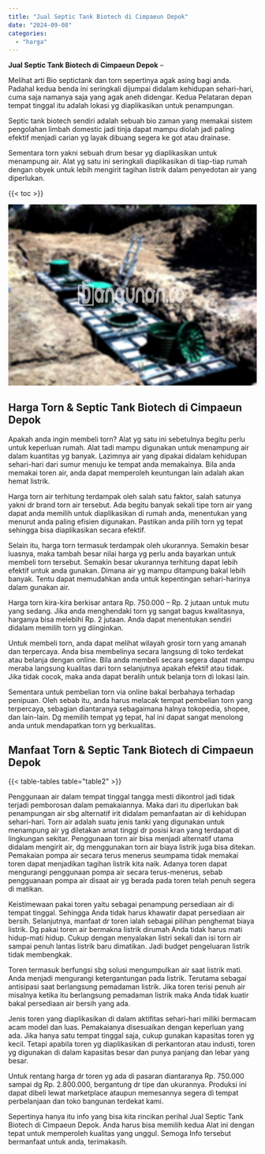 ```yaml
---
title: "Jual Septic Tank Biotech di Cimpaeun Depok"
date: "2024-09-08"
categories: 
  - "harga"
---
```


**Jual Septic Tank Biotech di Cimpaeun Depok** –

Melihat arti Bio septictank dan torn sepertinya agak asing bagi anda. Padahal kedua benda ini seringkali dijumpai didalam kehidupan sehari-hari, cuma saja namanya saja yang agak aneh didengar. Kedua Pelataran depan tempat tinggal itu adalah lokasi yg diaplikasikan untuk penampungan.

Septic tank biotech sendiri adalah sebuah bio zaman yang memakai sistem pengolahan limbah domestic jadi tinja dapat mampu diolah jadi paling efektif menjadi carian yg layak dibuang segera ke got atau drainase.

Sementara torn yakni sebuah drum besar yg diaplikasikan untuk menampung air. Alat yg satu ini seringkali diaplikasikan di tiap-tiap rumah dengan obyek untuk lebih mengirit tagihan listrik dalam penyedotan air yang diperlukan.

{{< toc >}}

![Jual Septic Tank Biotech di Cimpaeun Depok](/images/jual-bio-septictank-42.png)

## Harga Torn & Septic Tank Biotech di Cimpaeun Depok

Apakah anda ingin membeli torn? Alat yg satu ini sebetulnya begitu perlu untuk keperluan rumah. Alat tadi mampu digunakan untuk menampung air dalam kuantitas yg banyak. Lazimnya air yang dipakai didalam kehidupan sehari-hari dari sumur menuju ke tempat anda memakainya. Bila anda memakai toren air, anda dapat memperoleh keuntungan lain adalah akan hemat listrik.

Harga torn air terhitung terdampak oleh salah satu faktor, salah satunya yakni dr brand torn air tersebut. Ada begitu banyak sekali tipe torn air yang dapat anda memilih untuk diaplikasikan di rumah anda, menentukan yang menurut anda paling efisien digunakan. Pastikan anda pilih torn yg tepat sehingga bisa diaplikasikan secara efektif.

Selain itu, harga torn termasuk terdampak oleh ukurannya. Semakin besar luasnya, maka tambah besar nilai harga yg perlu anda bayarkan untuk membeli torn tersebut. Semakin besar ukurannya terhitung dapat lebih efektif untuk anda gunakan. Dimana air yg mampu ditampung bakal lebih banyak. Tentu dapat memudahkan anda untuk kepentingan sehari-harinya dalam gunakan air.

Harga torn kira-kira berkisar antara Rp. 750.000 – Rp. 2 jutaan untuk mutu yang sedang. Jika anda menghendaki torn yg sangat bagus kwalitasnya, harganya bisa melebihi Rp. 2 jutaan. Anda dapat menentukan sendiri didalam memilih torn yg diinginkan.

Untuk membeli torn, anda dapat melihat wilayah grosir torn yang amanah dan terpercaya. Anda bisa membelinya secara langsung di toko terdekat atau belanja dengan online. Bila anda membeli secara segera dapat mampu meraba langsung kualitas dari torn selanjutnya apakah efektif atau tidak. Jika tidak cocok, maka anda dapat beralih untuk belanja torn di lokasi lain.

Sementara untuk pembelian torn via online bakal berbahaya terhadap penipuan. Oleh sebab itu, anda harus melacak tempat pembelian torn yang terpercaya, sebagian diantaranya sebagaimana halnya tokopedia, shopee, dan lain-lain. Dg memilih tempat yg tepat, hal ini dapat sangat menolong anda untuk mendapatkan torn yg berkualitas.

## Manfaat Torn & Septic Tank Biotech di Cimpaeun Depok

{{< table-tables table="table2" >}}

Penggunaan air dalam tempat tinggal tangga mesti dikontrol jadi tidak terjadi pemborosan dalam pemakaiannya. Maka dari itu diperlukan bak penampungan air sbg alternatif irit didalam pemanfaatan air di kehidupan sehari-hari. Torn air adalah suatu jenis tanki yang digunakan untuk menampung air yg diletakan amat tinggi dr posisi kran yang terdapat di lingkungan sekitar. Penggunaan torn air bisa menjadi alternatif utama didalam mengirit air, dg menggunakan torn air biaya listrik juga bisa ditekan. Pemakaian pompa air secara terus menerus seumpama tidak memakai toren dapat menjadikan tagihan listrik kita naik. Adanya toren dapat mengurangi penggunaan pompa air secara terus-menerus, sebab pengguanaan pompa air disaat air yg berada pada toren telah penuh segera di matikan.

Keistimewaan pakai toren yaitu sebagai penampung persediaan air di tempat tinggal. Sehingga Anda tidak harus khawatir dapat persediaan air bersih. Selanjutnya, manfaat dr toren ialah sebagai pilihan penghemat biaya listrik. Dg pakai toren air bermakna listrik dirumah Anda tidak harus mati hidup-mati hidup. Cukup dengan menyalakan listri sekali dan isi torn air sampai penuh lantas listrik baru dimatikan. Jadi budget pengeluaran listrik tidak membengkak.

Toren termasuk berfungsi sbg solusi mengumpulkan air saat listrik mati. Anda menjadi mengurangi ketergantungan pada listrik. Terutama sebagai antisipasi saat berlangsung pemadaman listrik. Jika toren terisi penuh air misalnya ketika itu berlangsung pemadaman listrik maka Anda tidak kuatir bakal persediaan air bersih yang ada.

Jenis toren yang diaplikasikan di dalam aktifitas sehari-hari miliki bermacam acam model dan luas. Pemakaianya disesuaikan dengan keperluan yang ada. Jika hanya satu tempat tinggal saja, cukup gunakan kapasitas toren yg kecil. Tetapi apabila toren yg diaplikasikan di perkantoran atau industi, toren yg digunakan di dalam kapasitas besar dan punya panjang dan lebar yang besar.

Untuk rentang harga dr toren yg ada di pasaran diantaranya Rp. 750.000 sampai dg Rp. 2.800.000, bergantung dr tipe dan ukurannya. Produksi ini dapat dibeli lewat marketplace ataupun memesannya segera di tempat perbelanjaan dan toko bangunan terdekat kami.

Sepertinya hanya itu info yang bisa kita rincikan perihal Jual Septic Tank Biotech di Cimpaeun Depok. Anda harus bisa memilih kedua Alat ini dengan tepat untuk memperoleh kualitas yang unggul. Semoga Info tersebut bermanfaat untuk anda, terimakasih.
